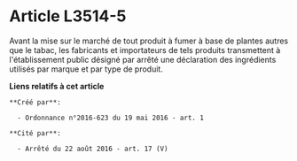 # Article L3514-5

Avant la mise sur le marché de tout produit à fumer à base de plantes autres que le tabac, les fabricants et importateurs de
tels produits transmettent à l'établissement public désigné par arrêté une déclaration des ingrédients utilisés par marque et
par type de produit.

**Liens relatifs à cet article**

	**Créé par**:

	  - Ordonnance n°2016-623 du 19 mai 2016 - art. 1

	**Cité par**:

	  - Arrêté du 22 août 2016 - art. 17 (V)
